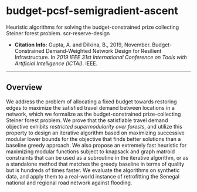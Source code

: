 budget-pcsf-semigradient-ascent
==================
Heuristic algorithms for solving the budget-constrained prize collecting Steiner forest problem.
scr-reserve-design

* **Citation Info:** Gupta, A. and Dilkina, B., 2019, November. Budget-Constrained Demand-Weighted Network Design for Resilient Infrastructure. In *2019 IEEE 31st International Conference on Tools with Artificial Intelligence (ICTAI)*. IEEE.

--------
Overview
--------
We address the problem of allocating a fixed budget towards restoring edges to maximize the satisfied travel demand between locations in a network, which we formalize as the budget-constrained prize-collecting Steiner forest problem. We prove that the satisfiable travel demand objective exhibits *restricted supermodularity over forests*, and utilize this property to design an iterative algorithm based on maximizing successive modular lower bounds for the objective that finds better solutions than a baseline greedy approach. We also propose an extremely fast heuristic for maximizing modular functions subject to knapsack and graph matroid constraints that can be used as a subroutine in the iterative algorithm, or as a standalone method that matches the greedy baseline in terms of quality but is hundreds of times faster. We evaluate the algorithms on synthetic data, and apply them to a real-world instance of retrofitting the Senegal national and regional road network against flooding.
